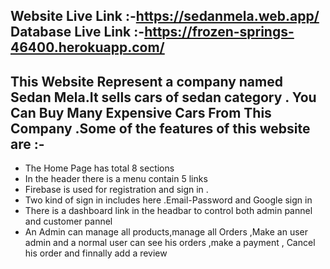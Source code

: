 Website Live Link :-https://sedanmela.web.app/
Database Live Link :-https://frozen-springs-46400.herokuapp.com/
-----------------------------------------------------------------
This Website Represent a company named Sedan Mela.It sells cars of sedan category .
You Can Buy Many Expensive Cars From This Company .Some of the features of this website are :-
------------------------------------------------------------------
* The Home Page has total 8 sections
* In the header there is a menu contain 5 links
* Firebase is used for registration and sign in .
* Two kind of sign in includes here .Email-Password and Google sign in
* There is a dashboard link in the headbar to control both admin pannel and customer pannel
* An Admin can manage all products,manage all Orders ,Make an user admin and a normal user can see his orders ,make a payment  , Cancel his order and finnally add a review